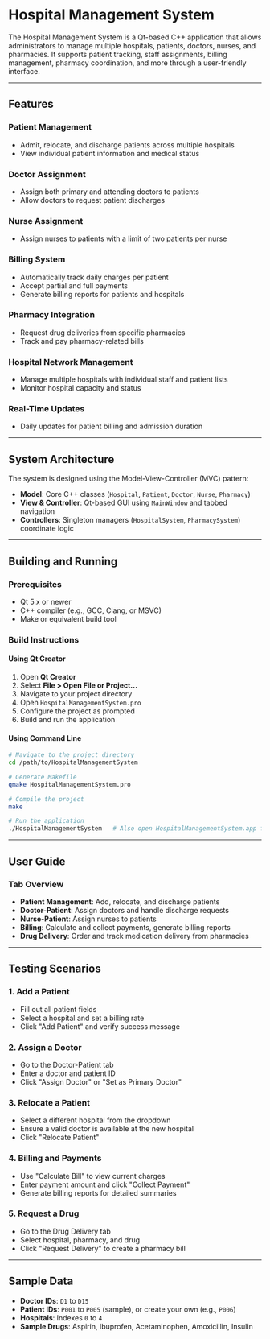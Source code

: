 # Hospital Management System

The Hospital Management System is a Qt-based C++ application that allows administrators to manage multiple hospitals, patients, doctors, nurses, and pharmacies. It supports patient tracking, staff assignments, billing management, pharmacy coordination, and more through a user-friendly interface.

---

## Features

### Patient Management
- Admit, relocate, and discharge patients across multiple hospitals
- View individual patient information and medical status

### Doctor Assignment
- Assign both primary and attending doctors to patients
- Allow doctors to request patient discharges

### Nurse Assignment
- Assign nurses to patients with a limit of two patients per nurse

### Billing System
- Automatically track daily charges per patient
- Accept partial and full payments
- Generate billing reports for patients and hospitals

### Pharmacy Integration
- Request drug deliveries from specific pharmacies
- Track and pay pharmacy-related bills

### Hospital Network Management
- Manage multiple hospitals with individual staff and patient lists
- Monitor hospital capacity and status

### Real-Time Updates
- Daily updates for patient billing and admission duration

---

## System Architecture

The system is designed using the Model-View-Controller (MVC) pattern:

- **Model**: Core C++ classes (`Hospital`, `Patient`, `Doctor`, `Nurse`, `Pharmacy`)
- **View & Controller**: Qt-based GUI using `MainWindow` and tabbed navigation
- **Controllers**: Singleton managers (`HospitalSystem`, `PharmacySystem`) coordinate logic

---

## Building and Running

### Prerequisites
- Qt 5.x or newer
- C++ compiler (e.g., GCC, Clang, or MSVC)
- Make or equivalent build tool

### Build Instructions

#### Using Qt Creator
1. Open **Qt Creator**
2. Select **File > Open File or Project...**
3. Navigate to your project directory
4. Open `HospitalManagementSystem.pro`
5. Configure the project as prompted
6. Build and run the application

#### Using Command Line
```bash
# Navigate to the project directory
cd /path/to/HospitalManagementSystem

# Generate Makefile
qmake HospitalManagementSystem.pro

# Compile the project
make

# Run the application
./HospitalManagementSystem   # Also open HospitalManagementSystem.app for Mac Or 'HospitalManagementSystem.exe' on Windows
```

---

## User Guide

### Tab Overview
- **Patient Management**: Add, relocate, and discharge patients
- **Doctor-Patient**: Assign doctors and handle discharge requests
- **Nurse-Patient**: Assign nurses to patients
- **Billing**: Calculate and collect payments, generate billing reports
- **Drug Delivery**: Order and track medication delivery from pharmacies

---

## Testing Scenarios

### 1. Add a Patient
- Fill out all patient fields
- Select a hospital and set a billing rate
- Click "Add Patient" and verify success message

### 2. Assign a Doctor
- Go to the Doctor-Patient tab
- Enter a doctor and patient ID
- Click "Assign Doctor" or "Set as Primary Doctor"

### 3. Relocate a Patient
- Select a different hospital from the dropdown
- Ensure a valid doctor is available at the new hospital
- Click "Relocate Patient"

### 4. Billing and Payments
- Use "Calculate Bill" to view current charges
- Enter payment amount and click "Collect Payment"
- Generate billing reports for detailed summaries

### 5. Request a Drug
- Go to the Drug Delivery tab
- Select hospital, pharmacy, and drug
- Click "Request Delivery" to create a pharmacy bill

---

## Sample Data

- **Doctor IDs**: `D1` to `D15`
- **Patient IDs**: `P001` to `P005` (sample), or create your own (e.g., `P006`)
- **Hospitals**: Indexes `0` to `4`
- **Sample Drugs**: Aspirin, Ibuprofen, Acetaminophen, Amoxicillin, Insulin

